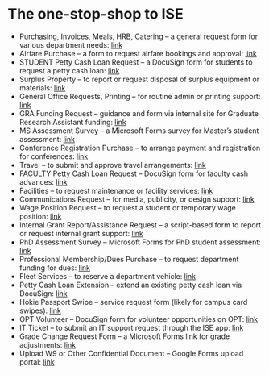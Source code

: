 # The one-stop-shop to ISE

- Purchasing, Invoices, Meals, HRB, Catering – a general request form for various department needs: [link](https://docs.google.com/forms/d/e/1FAIpQLSfNbWpERpqG6a5aqvHI6pmn9Nq1ppcUy0UtFfE_fn3-ZVWSjA/viewform)
- Airfare Purchase – a form to request airfare bookings and approval: [link](https://docs.google.com/forms/d/e/1FAIpQLSc83L_T5em3IGtvkt8Or2GnXyFnICQ0Catfex8ibrdpngLlrA/viewform)
- STUDENT Petty Cash Loan Request – a DocuSign form for students to request a petty cash loan: [link](https://powerforms.docusign.net/fe57b46b-48d9-4dd4-b829-d4554ffe793f?env=na3&acct=2c6430da-e592-4252-9aca-e95fbce20cde&accountId=2c6430da-e592-4252-9aca-e95fbce20cde)
- Surplus Property – to report or request disposal of surplus equipment or materials: [link](https://docs.google.com/forms/d/e/1FAIpQLScWs9hpV8YsuxWdML2KIxmt2J9kCJfY-oK3BrPKPT3NPOHFpg/viewform)
- General Office Requests, Printing – for routine admin or printing support: [link](https://docs.google.com/forms/d/e/1FAIpQLSfjd9NLJUkgOmusd4OaRZz4lrw1h5ToIB_ypSeVLKmEVVer3w/viewform)
- GRA Funding Request – guidance and form via internal site for Graduate Research Assistant funding: [link](https://sites.google.com/vt.edu/iseinternalguide/home/research-administration/graduate-research-assistantships)
- MS Assessment Survey – a Microsoft Forms survey for Master’s student assessment: [link](https://forms.office.com/r/aTCA5P3pCe)
- Conference Registration Purchase – to arrange payment and registration for conferences: [link](https://docs.google.com/forms/d/e/1FAIpQLSfWjihj44pxV-T6h4JSfISLVZBR-P3LF54vIRtlDdGTuXTTzA/viewform)
- Travel – to submit and approve travel arrangements: [link](https://docs.google.com/forms/d/e/1FAIpQLSedtghW-sRKmKzSn3jPxZp2rzDIJu9LUkDzooHhDWFY1M2cMw/viewform)
- FACULTY Petty Cash Loan Request – DocuSign form for faculty cash advances: [link](https://powerforms.docusign.net/93ac9f3e-e268-4229-b263-d27ad8495a51?env=na3&acct=2c6430da-e592-4252-9aca-e95fbce20cde&accountId=2c6430da-e592-4252-9aca-e95fbce20cde)
- Facilities – to request maintenance or facility services: [link](https://docs.google.com/forms/d/e/1FAIpQLSchdL3chYb_6pNeczCsfXByanpHz60qZrlbVPtyGL6hz0DU1g/viewform)
- Communications Request – for media, publicity, or design support: [link](https://docs.google.com/forms/d/e/1FAIpQLScu2piawyZezwdnd27TpMPr7SEOARD6F-omIIEawb38Szv88w/viewform)
- Wage Position Request – to request a student or temporary wage position: [link](https://docs.google.com/forms/d/e/1FAIpQLScDgl4MdgiGOlJq9BwylMMOz-NnMrXE_YIHS9mbGNPoJQ8jVA/viewform)
- Internal Grant Report/Assistance Request – a script-based form to report or request internal grant support: [link](https://script.google.com/a/macros/vt.edu/s/AKfycbxZK_ee-0KJrM3wkggkor52nFHiTbZRJ32Js4hIbHs6WI3PiuccljxaQ-SFeIaQjGBYsA/exec?v=form&type=igr)
- PhD Assessment Survey – Microsoft Forms for PhD student assessment: [link](https://forms.office.com/r/nbykQwk31B)
- Professional Membership/Dues Purchase – to request department funding for dues: [link](https://docs.google.com/forms/d/e/1FAIpQLSfWjihj44pxV-T6h4JSfISLVZBR-P3LF54vIRtlDdGTuXTTzA/viewform)
- Fleet Services – to reserve a department vehicle: [link](https://docs.google.com/forms/d/e/1FAIpQLSfsP7uaZyjYkaxTzrrvq87kzTyGU9zGfhZLj6Ny0tHfs6VKxA/viewform)
- Petty Cash Loan Extension – extend an existing petty cash loan via DocuSign: [link](https://powerforms.docusign.net/dae9bfd6-992d-4064-8754-19159c9a5721?env=na3&acct=2c6430da-e592-4252-9aca-e95fbce20cde&accountId=2c6430da-e592-4252-9aca-e95fbce20cde)
- Hokie Passport Swipe – service request form (likely for campus card swipes): [link](https://docs.google.com/forms/d/e/1FAIpQLSchdL3chYb_6pNeczCsfXByanpHz60qZrlbVPtyGL6hz0DU1g/viewform)
- OPT Volunteer – DocuSign form for volunteer opportunities on OPT: [link](https://powerforms.docusign.net/dc771835-010b-462d-98b6-043e8f2f4575?env=na3&acct=2c6430da-e592-4252-9aca-e95fbce20cde&accountId=2c6430da-e592-4252-9aca-e95fbce20cde)
- IT Ticket – to submit an IT support request through the ISE app: [link](https://apps.ise.vt.edu/)
- Grade Change Request Form – a Microsoft Forms link for grade adjustments: [link](https://forms.office.com/r/ivCCSrLHzG)
- Upload W9 or Other Confidential Document – Google Forms upload portal: [link](https://forms.gle/qUuFHY5ZGrUf6BBB9)
